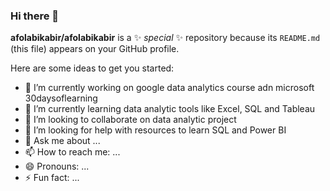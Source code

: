 ### Hi there 👋


**afolabikabir/afolabikabir** is a ✨ _special_ ✨ repository because its `README.md` (this file) appears on your GitHub profile.

Here are some ideas to get you started:

- 🔭 I’m currently working on google data analytics course adn microsoft 30daysoflearning
- 🌱 I’m currently learning data analytic tools like Excel, SQL and Tableau
- 👯 I’m looking to collaborate on data analytic project
- 🤔 I’m looking for help with resources to learn SQL and Power BI
- 💬 Ask me about ...
- 📫 How to reach me: ...
- 😄 Pronouns: ...
- ⚡ Fun fact: ...

